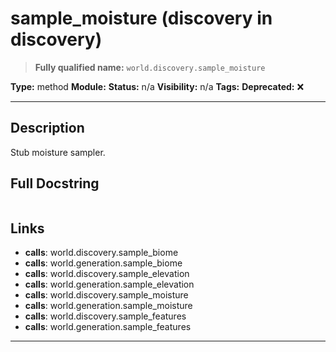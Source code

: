 # sample_moisture (discovery in discovery)
> **Fully qualified name:** `world.discovery.sample_moisture`

**Type:** method
**Module:** 
**Status:** n/a
**Visibility:** n/a
**Tags:** 
**Deprecated:** ❌

---

## Description
Stub moisture sampler.

## Full Docstring
```

```

## Links
- **calls**: world.discovery.sample_biome
- **calls**: world.generation.sample_biome
- **calls**: world.discovery.sample_elevation
- **calls**: world.generation.sample_elevation
- **calls**: world.discovery.sample_moisture
- **calls**: world.generation.sample_moisture
- **calls**: world.discovery.sample_features
- **calls**: world.generation.sample_features


---
